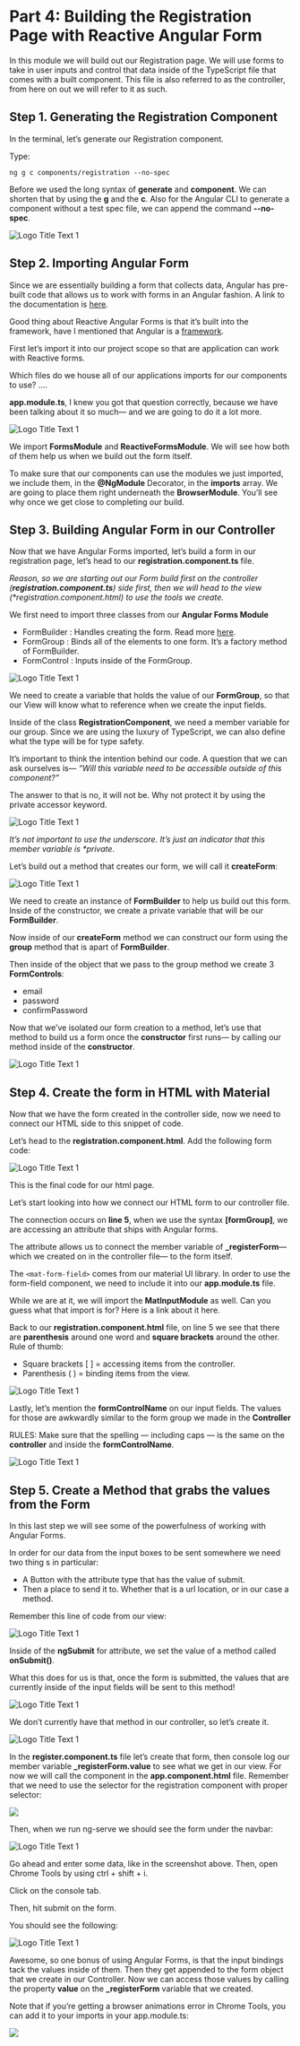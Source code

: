 # Part 4: Building the Registration Page with Reactive Angular Form

In this module we will build out our Registration page. We will use forms to take in user inputs and control that data inside of the TypeScript file that comes with a built component. This file is also referred to as the controller, from here on out we will refer to it as such.

## Step 1. Generating the Registration Component

In the terminal, let’s generate our Registration component.

Type:

```text
ng g c components/registration --no-spec
```

Before we used the long syntax of **generate** and **component**. We can shorten that by using the **g** and the **c**. Also for the Angular CLI to generate a component without a test spec file, we can append the command **--no-spec**.

![Logo Title Text 1](.gitbook/assets/00%20%282%29.PNG)

## Step 2. Importing Angular Form

Since we are essentially building a form that collects data, Angular has pre-built code that allows us to work with forms in an Angular fashion. A link to the documentation is [here](https://angular.io/guide/reactive-forms#introduction-to-reactive-forms).

Good thing about Reactive Angular Forms is that it’s built into the framework, have I mentioned that Angular is a [framework](https://stackoverflow.com/questions/148747/what-is-the-difference-between-a-framework-and-a-library).

First let’s import it into our project scope so that are application can work with Reactive forms.

Which files do we house all of our applications imports for our components to use? ....

**app.module.ts**, I knew you got that question correctly, because we have been talking about it so much— and we are going to do it a lot more.

![Logo Title Text 1](.gitbook/assets/01%20%282%29.PNG)

We import **FormsModule** and **ReactiveFormsModule**. We will see how both of them help us when we build out the form itself.

To make sure that our components can use the modules we just imported, we include them, in the **@NgModule** Decorator, in the **imports** array. We are going to place them right underneath the **BrowserModule**. You’ll see why once we get close to completing our build.

## Step 3. Building Angular Form in our Controller

Now that we have Angular Forms imported, let’s build a form in our registration page, let’s head to our **registration.component.ts** file.

_Reason, so we are starting out our Form build first on the controller \(**registration.component.ts**\) side first, then we will head to the view \(\*registration.component.html\) to use the tools we create._

We first need to import three classes from our **Angular Forms Module**

* FormBuilder : Handles creating the form. Read more [here](https://angular.io/guide/reactive-forms#introduction-to-formbuilder).
* FormGroup : Binds all of the elements to one form. It’s a factory method of FormBuilder.
* FormControl : Inputs inside of the FormGroup.

![Logo Title Text 1](.gitbook/assets/02%20%284%29.PNG)

We need to create a variable that holds the value of our **FormGroup**, so that our View will know what to reference when we create the input fields.

Inside of the class **RegistrationComponent**, we need a member variable for our group. Since we are using the luxury of TypeScript, we can also define what the type will be for type safety.

It’s important to think the intention behind our code. A question that we can ask ourselves is— _“Will this variable need to be accessible outside of this component?”_

The answer to that is no, it will not be. Why not protect it by using the private accessor keyword.

![Logo Title Text 1](.gitbook/assets/02%20%2810%29.PNG)

_It’s not important to use the underscore. It’s just an indicator that this member variable is \*private_.

Let’s build out a method that creates our form, we will call it **createForm**:

![Logo Title Text 1](.gitbook/assets/03%20%284%29.PNG)

We need to create an instance of **FormBuilder** to help us build out this form. Inside of the constructor, we create a private variable that will be our **FormBuilder**.

Now inside of our **createForm** method we can construct our form using the **group** method that is apart of **FormBuilder**.

Then inside of the object that we pass to the group method we create 3 **FormControls**:

* email 
* password
* confirmPassword

Now that we’ve isolated our form creation to a method, let’s use that method to build us a form once the **constructor** first runs— by calling our method inside of the **constructor**.

![Logo Title Text 1](.gitbook/assets/04%20%286%29.PNG)

## Step 4. Create the form in HTML with Material

Now that we have the form created in the controller side, now we need to connect our HTML side to this snippet of code.

Let’s head to the **registration.component.html**. Add the following form code:

![Logo Title Text 1](.gitbook/assets/06%20%287%29.PNG)

This is the final code for our html page.

Let’s start looking into how we connect our HTML form to our controller file.

The connection occurs on **line 5**, when we use the syntax **\[formGroup\]**, we are accessing an attribute that ships with Angular forms.

The attribute allows us to connect the member variable of **\_registerForm**— which we created on in the controller file— to the form itself.

The `<mat-form-field>` comes from our material UI library. In order to use the form-field component, we need to include it into our **app.module.ts** file.

While we are at it, we will import the **MatInputModule** as well. Can you guess what that import is for? Here is a link about it here.

Back to our **registration.component.html** file, on line 5 we see that there are **parenthesis** around one word and **square brackets** around the other. Rule of thumb:

* Square brackets \[ \] = accessing items from the controller. 
* Parenthesis \( \) = binding items from the view. 

![Logo Title Text 1](.gitbook/assets/06%20%287%29.PNG)

Lastly, let’s mention the **formControlName** on our input fields. The values for those are awkwardly similar to the form group we made in the **Controller**

RULES: Make sure that the spelling — including caps — is the same on the **controller** and inside the **formControlName**.

![Logo Title Text 1](.gitbook/assets/07%20%282%29.PNG)

## Step 5. Create a Method that grabs the values from the Form

In this last step we will see some of the powerfulness of working with Angular Forms.

In order for our data from the input boxes to be sent somewhere we need two thing s in particular:

* A Button with the attribute type that has the value of submit.
* Then a place to send it to. Whether that is a url location, or in our case a method.

Remember this line of code from our view:

![Logo Title Text 1](.gitbook/assets/08%20%282%29.PNG)

Inside of the **ngSubmit** for attribute, we set the value of a method called **onSubmit\(\)**.

What this does for us is that, once the form is submitted, the values that are currently inside of the input fields will be sent to this method!

![Logo Title Text 1](.gitbook/assets/09%20%281%29.PNG)

We don’t currently have that method in our controller, so let’s create it.

![Logo Title Text 1](.gitbook/assets/10.PNG)

In the **register.component.ts** file let’s create that form, then console log our member variable **\_registerForm.value** to see what we get in our view. For now we will call the component in the **app.component.html** file. Remember that we need to use the selector for the registration component with proper selector:

![](.gitbook/assets/image%20%2810%29.png)

Then, when we run ng-serve we should see the form under the navbar:

![Logo Title Text 1](.gitbook/assets/11%20%281%29.PNG)

Go ahead and enter some data, like in the screenshot above. Then, open Chrome Tools by using ctrl + shift + i. 

Click on the console tab.

Then, hit submit on the form.

You should see the following:

![Logo Title Text 1](.gitbook/assets/12%20%282%29.PNG)

Awesome, so one bonus of using Angular Forms, is that the input bindings tack the values inside of them. Then they get appended to the form object that we create in our Controller. Now we can access those values by calling the property **value** on the **\_registerForm** variable that we created.

Note that if you’re getting a browser animations error in Chrome Tools, you can add it to your imports in your app.module.ts:

![](.gitbook/assets/image%20%285%29.png)

